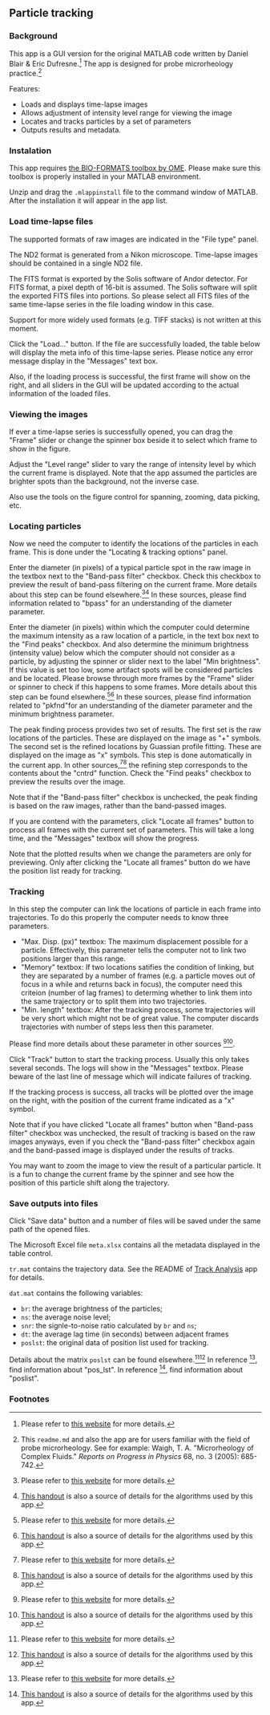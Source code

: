 ## Particle tracking
### Background
This app is a GUI version for the original MATLAB code written by Daniel Blair & Eric Dufresne.[^1] The app is designed for probe microrheology practice.[^2] 

Features:
* Loads and displays time-lapse images
* Allows adjustment of intensity level range for viewing the image
* Locates and tracks particles by a set of parameters
* Outputs results and metadata.

### Instalation
This app requires [the BIO-FORMATS toolbox by OME](https://www.openmicroscopy.org/bio-formats/). Please make sure this toolbox is properly installed in your MATLAB environment.

Unzip and drag the `.mlappinstall` file to the command window of MATLAB. After the installation it will appear in the app list. 

### Load time-lapse files
The supported formats of raw images are indicated in the "File type" panel. 

The ND2 format is generated from a Nikon microscope. Time-lapse images should be contained in a single ND2 file.

The FITS format is exported by the Solis software of Andor detector. For FITS format, a pixel depth of 16-bit is assumed. The Solis software will split the exported FITS files into portions. So please select all FITS files of the same time-lapse series in the file loading window in this case.

Support for more widely used formats (e.g. TIFF stacks) is not written at this moment.

Click the "Load..." button. If the file are successfully loaded, the table below will display the meta info of this time-lapse series. Please notice any error message display in the "Messages" text box.

Also, if the loading process is successful, the first frame will show on the right, and all sliders in the GUI will be updated according to the actual information of the loaded files.

### Viewing the images
If ever a time-lapse series is successfully opened, you can drag the "Frame" slider or change the spinner box beside it to select which frame to show in the figure.

Adjust the "Level range" slider to vary the range of intensity level by which the current frame is displayed. Note that the app assumed the particles are brighter spots than the background, not the inverse case.

Also use the tools on the figure control for spanning, zooming, data picking, etc.

### Locating particles
Now we need the computer to identify the locations of the particles in each frame. This is done under the "Locating & tracking options" panel.

Enter the diameter (in pixels) of a typical particle spot in the raw image in the textbox next to the "Band-pass filter" checkbox. Check this checkbox to preview the result of band-pass filtering on the current frame. More details about this step can be found elsewhere.[^1][^3] In these sources, please find information related to "bpass" for an understanding of the diameter parameter.

Enter the diameter (in pixels) within which the computer could determine the maximum intensity as a raw location of a particle, in the text box next to the "Find peaks" checkbox. And also determine the minimum brightness (intensity value) below which the computer should not consider as a particle, by adjusting the spinner or slider next to the label "Min brightness". If this value is set too low, some artifact spots will be considered particles and be located. Please browse through more frames by the "Frame" slider or spinner to check if this happens to some frames. More details about this step can be found elsewhere.[^1][^3] In these sources, please find information related to "pkfnd"for an understanding of the diameter parameter and the minimum brightness parameter.

The peak finding process provides two set of results. The first set is the raw locations of the particles. These are displayed on the image as "+" symbols. The second set is the refined locations by Guassian profile fitting. These are displayed on the image as "x" symbols. This step is done automatically in the current app. In other sources,[^1][^3] the refining step corresponds to the contents about the "cntrd" function. Check the "Find peaks" checkbox to preview the results over the image.

Note that if the "Band-pass filter" checkbox is unchecked, the peak finding is based on the raw images, rather than the band-passed images.

If you are contend with the parameters, click "Locate all frames" button to process all frames with the current set of parameters. This will take a long time, and the "Messages" textbox will show the progress.

Note that the plotted results when we change the parameters are only for previewing. Only after clicking the "Locate all frames" button do we have the position list ready for tracking.

### Tracking
In this step the computer can link the locations of particle in each frame into trajectories. To do this properly the computer needs to know three parameters.

* "Max. Disp. (px)" textbox: The maximum displacement possible for a particle. Effectively, this parameter tells the computer not to link two positions larger than this range.
* "Memory" textbox: If two locations satifies the condition of linking, but they are separated by a number of frames (e.g. a particle moves out of focus in a while and returns back in focus), the computer need this criteion (number of lag frames) to determing whether to link them into the same trajectory or to split them into two trajectories.
*  "Min. length" textbox: After the tracking process, some trajectories will be very short which might not be of great value. The computer discards trajectories with number of steps less then this parameter.

Please find more details about these parameter in other sources [^1][^3].

Click "Track" button to start the tracking process. Usually this only takes several seconds. The logs will show in the "Messages" textbox. Please beware of the last line of message which will indicate failures of tracking. 

If the tracking process is success, all tracks will be plotted over the image on the right, with the position of the current frame indicated as a "x" symbol.

Note that if you have clicked "Locate all frames" button when "Band-pass filter" checkbox was unchecked, the result of tracking is based on the raw images anyways, even if you check the "Band-pass filter" checkbox again and the band-passed image is displayed under the results of tracks.

You may want to zoom the image to view the result of a particular particle. It is a fun to change the current frame by the spinner and see how the position of this particle shift along the trajectory.

### Save outputs into files
Click "Save data" button and a number of files will be saved under the same path of the opened files.

The Microsoft Excel file `meta.xlsx` contains all the metadata displayed in the table control.

`tr.mat` contains the trajectory data. See the README of [Track Analysis](https://github.com/andrewx101/track_analysis/) app for details.

`dat.mat` contains the following variables:

* `br`: the average brightness of the particles;
* `ns`: the average noise level;
* `snr`: the signle-to-noise ratio calculated by `br` and `ns`;
* `dt`: the average lag time (in seconds) between adjacent frames
* `poslst`: the original data of position list used for tracking.

Details about the matrix `poslst` can be found elsewhere.[^1][^3] In reference [^1], find information about "pos_lst". In reference [^3], find information about "poslist".

### Footnotes
[^1]: Please refer to [this website](https://site.physics.georgetown.edu/matlab/) for more details.
[^2]: This `readme.md` and also the app are for users familiar with the field of probe microrheology. See for example: Waigh, T. A. "Microrheology of Complex Fluids." *Reports on Progress in Physics* 68, no. 3 (2005): 685-742.
[^3]: [This handout](https://lem.che.udel.edu/wiki/uploads/Main/Microrheology/Particle_tracking_handout.pdf) is also a source of details for the algorithms used by this app.
